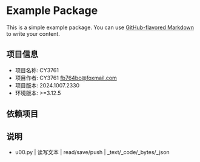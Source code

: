# Example Package

This is a simple example package. You can use
[GitHub-flavored Markdown](https://guides.github.com/features/mastering-markdown/)
to write your content.

## 项目信息
+ 项目名称: CY3761
+ 项目作者: CY3761 fb764bc@foxmail.com
+ 项目版本: 2024.1007.2330
+ 环境版本: >=3.12.5

## 依赖项目


## 说明

+ u00.py | 读写文本 | read/save/push | _text/_code/_bytes/_json